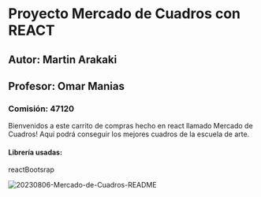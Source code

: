 # Proyecto Mercado de Cuadros con REACT
## Autor: Martin Arakaki
## Profesor: Omar Manias
### Comisión: 47120

Bienvenidos a este carrito de compras hecho en react llamado Mercado de Cuadros! Aquí podrá conseguir los mejores cuadros de la escuela de arte.

#### Librería usadas:
reactBootsrap  



![20230806-Mercado-de-Cuadros-README](https://github.com/MArakak1/PreEntrega-Arakaki/assets/119369485/de6b04b2-1c5e-466e-8465-50a32ade537c)
